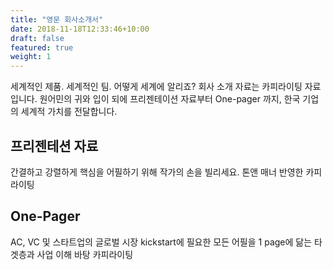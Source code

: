 ```yaml
---
title: "영문 회사소개서"
date: 2018-11-18T12:33:46+10:00
draft: false
featured: true
weight: 1
---
```


세계적인 제품. 세계적인 팀. 어떻게 세계에 알리죠? 회사 소개 자료는 카피라이팅 자료입니다.
원어민의 귀와 입이 되에 프리젠테이션 자료부터 One-pager 까지, 한국 기업의 세계적 가치를 전달합니다.

## 프리젠테션 자료

간결하고 강렬하게 핵심을 어필하기 위해 작가의 손을 빌리세요. 톤앤 매너 반영한 카피라이팅

## One-Pager

AC, VC 및 스타트업의 글로벌 시장 kickstart에 필요한 모든 어필을 1 page에 닮는 타겟층과 사업 이해 바탕 카피라이팅
